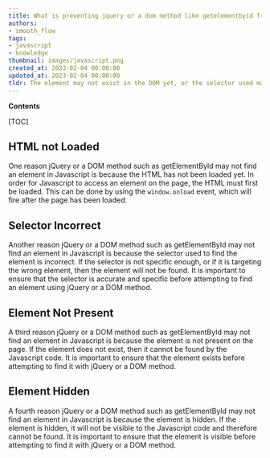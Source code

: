 ```yaml
---
title: What is preventing jquery or a dom method like getelementbyid from locating the element?
authors:
- smooth_flow
tags:
- javascript
- knowledge
thumbnail: images/javascript.png
created_at: 2023-02-04 00:00:00
updated_at: 2023-02-04 00:00:00
tldr: The element may not exist in the DOM yet, or the selector used may not match the element.
---
```


**Contents**

[TOC]

## HTML not Loaded

One reason jQuery or a DOM method such as getElementById may not find an element in Javascript is because the HTML has not been loaded yet. In order for Javascript to access an element on the page, the HTML must first be loaded. This can be done by using the `window.onload` event, which will fire after the page has been loaded.

## Selector Incorrect

Another reason jQuery or a DOM method such as getElementById may not find an element in Javascript is because the selector used to find the element is incorrect. If the selector is not specific enough, or if it is targeting the wrong element, then the element will not be found. It is important to ensure that the selector is accurate and specific before attempting to find an element using jQuery or a DOM method.

## Element Not Present

A third reason jQuery or a DOM method such as getElementById may not find an element in Javascript is because the element is not present on the page. If the element does not exist, then it cannot be found by the Javascript code. It is important to ensure that the element exists before attempting to find it with jQuery or a DOM method.

## Element Hidden

A fourth reason jQuery or a DOM method such as getElementById may not find an element in Javascript is because the element is hidden. If the element is hidden, it will not be visible to the Javascript code and therefore cannot be found. It is important to ensure that the element is visible before attempting to find it with jQuery or a DOM method.
